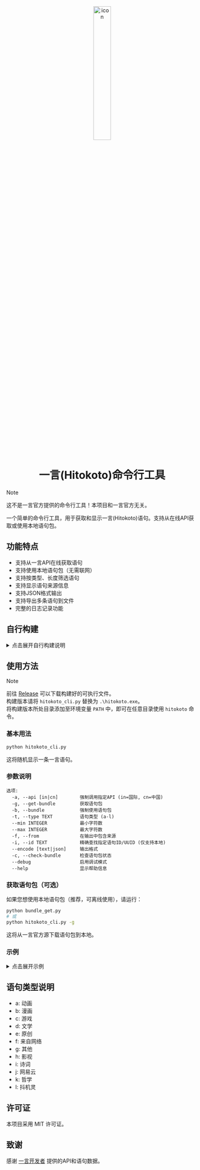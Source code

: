 <div align="center">

<img src="icon.ico" width="30%" alt="icon" />

# 一言(Hitokoto)命令行工具

</div>

> [!note]
> 这不是一言官方提供的命令行工具！本项目和一言官方无关。

一个简单的命令行工具，用于获取和显示一言(Hitokoto)语句。支持从在线API获取或使用本地语句包。

## 功能特点

- 支持从一言API在线获取语句
- 支持使用本地语句包（无需联网）
- 支持按类型、长度筛选语句
- 支持显示语句来源信息
- 支持JSON格式输出
- 支持导出多条语句到文件
- 完整的日志记录功能

## 自行构建

<details>
<summary>点击展开自行构建说明</summary>

### 项目依赖

运行依赖
- Python>=3.6
- requests>=2.25.0
- click>=8.0.0
- jsonlines>=3.0.0
- PyYAML>=6.0.0
- loguru>=0.7.0

开发依赖
- pyinstaller>=5.6.2 （用于构建可执行文件）

### 克隆项目
首先请下载或克隆本仓库
```bash
git clone https://github.com/MiaowCham/hitokoto-cli.git
cd hitokoto-cli
```

### 安装依赖
```bash
pip install -r requirements.txt
```

### 运行
```bash
python hitokoto_cli.py
```

### 构建可执行文件

如果您想将此工具打包为可执行文件，可以使用提供的构建脚本：

```bash
python build_exe.py
```

默认情况下，这将在 `dist` 目录下生成 `hitokoto.exe` 单文件可执行程序。

构建脚本支持以下参数：

```
--force       强制重新安装PyInstaller
--skip-check  跳过PyInstaller检查
--onefile     使用单文件模式构建（默认）
--onedir      使用目录模式构建
```

如果使用 `--onedir` 参数，将在 `dist/hitokoto` 目录下生成可执行文件及其依赖文件。

若在项目根目录增加 `icon.ico` 文件，构建脚本将自动使用该图标。
</details>

## 使用方法

> [!note]  
> 前往 [Release](https://github.com/MiaowCham/hitokoto-cli/releases) 可以下载构建好的可执行文件。  
> 构建版本请将 `hitokoto_cli.py` 替换为 `.\hitokoto.exe`。  
> 将构建版本所处目录添加至环境变量 `PATH` 中，即可在任意目录使用 `hitokoto` 命令。

### 基本用法

```bash
python hitokoto_cli.py
```

这将随机显示一条一言语句。

### 参数说明

```
选项:
  -a, --api [in|cn]        强制调用指定API (in=国际, cn=中国)
  -g, --get-bundle         获取语句包
  -b, --bundle             强制使用语句包
  -t, --type TEXT          语句类型 (a-l)
  --min INTEGER            最小字符数
  --max INTEGER            最大字符数
  -f, --from               在输出中包含来源
  -i, --id TEXT            精确查找指定语句ID/UUID (仅支持本地)
  --encode [text|json]     输出格式
  -c, --check-bundle       检查语句包状态
  --debug                  启用调试模式
  --help                   显示帮助信息
```

### 获取语句包（可选）

如果您想使用本地语句包（推荐，可离线使用），请运行：

```bash
python bundle_get.py
# 或
python hitokoto_cli.py -g
```

这将从一言官方源下载语句包到本地。

### 示例
<details>
<summary>点击展开示例</summary>
1. 获取一条动画类型的语句，并显示来源：

```bash
python hitokoto_cli.py -t a -f
```

2. 获取一条长度在10-20字之间的语句：

```bash
python hitokoto_cli.py --min 10 --max 20
```

3. 以JSON格式输出：

```bash
python hitokoto_cli.py --encode json
```

4. 强制使用在线API：

```bash
python hitokoto_cli.py -a in
```

</details>

## 语句类型说明

- a: 动画
- b: 漫画
- c: 游戏
- d: 文学
- e: 原创
- f: 来自网络
- g: 其他
- h: 影视
- i: 诗词
- j: 网易云
- k: 哲学
- l: 抖机灵

## 许可证

本项目采用 MIT 许可证。

## 致谢

感谢 [一言开发者](https://hitokoto.cn/) 提供的API和语句数据。